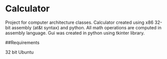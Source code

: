 # Calculator
Project for computer architecture classes.
Calculator created using x86 32-bit assembly (at&t syntax) and python.
All math operations are computed in assembly language.
Gui was created in python using tkinter library.

##Requirements

32 bit Ubuntu
